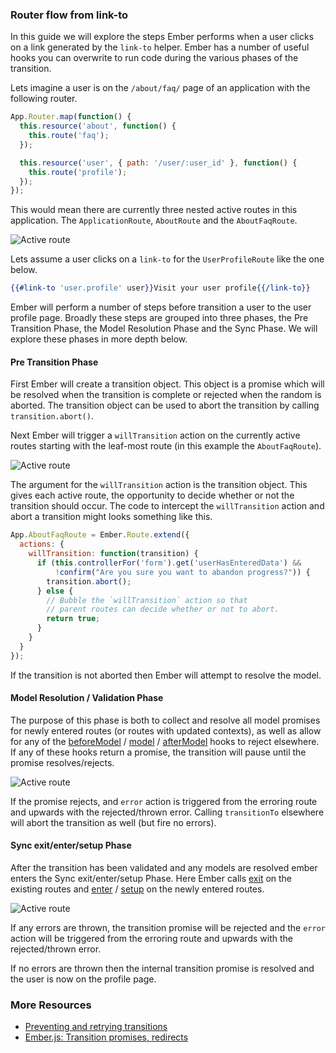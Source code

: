 ### Router flow from link-to

In this guide we will explore the steps Ember performs when a user
clicks on a link generated by the `link-to` helper. Ember has a number
of useful hooks you can overwrite to run code during the various
phases of the transition.

Lets imagine a user is on the `/about/faq/` page of an application
with the following router.

```javascript
App.Router.map(function() {
  this.resource('about', function() {
    this.route('faq');
  });

  this.resource('user', { path: '/user/:user_id' }, function() {
    this.route('profile');
  });
});
```

This would mean there are currently three nested active routes in this
application. The `ApplicationRoute`, `AboutRoute` and the `AboutFaqRoute`.

<img src="/images/guides/routing/active-route.png" alt="Active route" class="highlight">

Lets assume a user clicks on a `link-to` for the `UserProfileRoute` like
the one below.

```handlebars
{{#link-to 'user.profile' user}}Visit your user profile{{/link-to}}
```

Ember will perform a number of steps before transition a user to the
user profile page. Broadly these steps are grouped into three phases,
the Pre Transition Phase, the Model Resolution Phase and the Sync
Phase. We will explore these phases in more depth below.

#### Pre Transition Phase

First Ember will create a transition object. This object is a promise
which will be resolved when the transition is complete or rejected
when the random is aborted. The transition object can be used to abort
the transition by calling `transition.abort()`.

Next Ember will trigger a `willTransition` action on the currently
active routes starting with the leaf-most route (in this example the
`AboutFaqRoute`).

<img src="/images/guides/routing/willtransition-event.png" alt="Active route" class="highlight">

The argument for the `willTransition` action is the transition
object. This gives each active route, the opportunity to decide
whether or not the transition should occur. The code to intercept the
`willTransition` action and abort a transition might looks something
like this.

```javascript
App.AboutFaqRoute = Ember.Route.extend({
  actions: {
    willTransition: function(transition) {
      if (this.controllerFor('form').get('userHasEnteredData') &&
          !confirm("Are you sure you want to abandon progress?")) {
        transition.abort();
      } else {
        // Bubble the `willTransition` action so that
        // parent routes can decide whether or not to abort.
        return true;
      }
    }
  }
});
```

If the transition is not aborted then Ember will attempt to resolve
the model.

#### Model Resolution / Validation Phase

The purpose of this phase is both to collect and resolve all model
promises for newly entered routes (or routes with updated contexts),
as well as allow for any of the
[beforeModel](https://api.emberjs.com/classes/Ember.Route.html#method_beforeModel)
/
[model](https://api.emberjs.com/classes/Ember.Route.html#method_model)
/
[afterModel](https://api.emberjs.com/classes/Ember.Route.html#method_afterModel)
hooks to reject elsewhere. If any of these hooks return a promise, the
transition will pause until the promise resolves/rejects.

<img src="/images/guides/routing/route-model-validation.png" alt="Active route" class="highlight">

If the promise rejects, and `error` action is triggered from the
erroring route and upwards with the rejected/thrown error. Calling
`transitionTo` elsewhere will abort the transition as well (but fire
no errors).

#### Sync exit/enter/setup Phase

After the transition has been validated and any models are resolved
ember enters the Sync exit/enter/setup Phase. Here Ember calls
[exit](https://api.emberjs.com/classes/Ember.Route.html#method_exit) on the existing
routes and
[enter](https://api.emberjs.com/classes/Ember.Route.html#method_enter)
/
[setup](https://api.emberjs.com/classes/Ember.Route.html#method_setup)
on the newly entered routes.

<img src="/images/guides/routing/sync-phase.png" alt="Active route" class="highlight">

If any errors are thrown, the transition promise will be rejected and
the `error` action will be triggered from the erroring route and
upwards with the rejected/thrown error.

If no errors are thrown then the internal transition promise is
resolved and the user is now on the profile page.

### More Resources

- [Preventing and retrying transitions](./preventing-and-retrying-transitions)
- [Ember.js: Transition promises, redirects](https://www.youtube.com/watch?v=EwkaMRJ2tMo)
